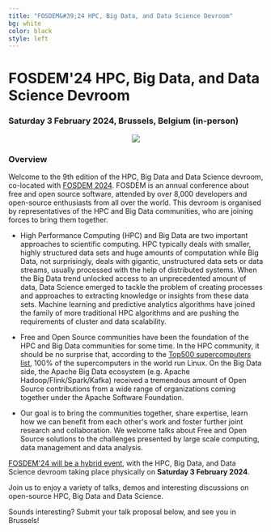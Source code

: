 ```yaml
---
title: "FOSDEM&#39;24 HPC, Big Data, and Data Science Devroom"
bg: white
color: black
style: left
---
```


# FOSDEM&#39;24 HPC, Big Data, and Data Science Devroom

<div style="text-align:center;">
  <span class="fa-stack subtlecircle" style="font-size:64px; background:rgba(0,128,0,0.1)">
    <i class="fa fa-circle fa-stack-2x text-white"></i>
    <i class="fa fa-server fa-stack-1x text-green"></i>
  </span>
</div>

### Saturday 3 February 2024, Brussels, Belgium (in-person)

<div style="text-align:center;">
  <a href="https://fosdem.org/2024"><img src="img/fosdem-logo.png"/></a>
</div>


### Overview

Welcome to the 9th edition of the HPC, Big Data and Data Science devroom,
co-located with [FOSDEM 2024](https://fosdem.org/2024/). FOSDEM is an annual
conference about free and open source software, attended by over 8,000
developers and open-source enthusiasts from all over the world.
This devroom is organised by representatives of the HPC and Big Data communities,
who are joining forces to bring them together.

- High Performance Computing (HPC) and Big Data are two important approaches to scientific computing.
  HPC typically deals with smaller, highly structured data sets and huge amounts of computation while
  Big Data, not surprisingly, deals with gigantic, unstructured data sets or data streams, usually
  processed with the help of distributed systems.
  When the Big Data trend unlocked access to an unprecedented amount of data, Data
  Science emerged to tackle the problem of creating processes and approaches to extracting
  knowledge or insights from these data sets. Machine learning and predictive analytics algorithms
  have joined the family of more traditional HPC algorithms and are pushing the requirements of
  cluster and data scalability.

- Free and Open Source communities have been the foundation of the HPC and Big Data communities
  for some time. In the HPC community, it should be no surprise that, according to the
  [Top500 supercomputers list](http://www.top500.org/statistics/details/osfam/1), 100% of the
  supercomputers in the world run Linux.
  On the Big Data side, the Apache Big Data ecosystem (e.g. Apache Hadoop/Flink/Spark/Kafka) received a
  tremendous amount of Open Source contributions from a wide range of organizations coming together
  under the Apache Software Foundation.

- Our goal is to bring the communities together, share expertise, learn how we can benefit from each
  other's work and foster further joint research and collaboration. We welcome talks about Free and Open Source
  solutions to the challenges presented by large scale computing, data management and data analysis.

[FOSDEM'24 will be a hybrid event](https://fosdem.org/2024),
with the HPC, Big Data, and Data Science devroom taking place physically on <strong>Saturday 3 February 2024</strong>.

Join us to enjoy a variety of talks, demos and interesting discussions on open-source HPC, Big Data and Data Science.

Sounds interesting? Submit your talk proposal below, and see you in Brussels!
